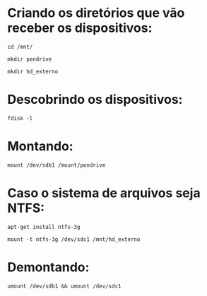 # Criando os diretórios que vão receber os dispositivos:

    cd /mnt/

    mkdir pendrive

    mkdir hd_externo

# Descobrindo os dispositivos:

    fdisk -l

# Montando:

    mount /dev/sdb1 /mount/pendrive

# Caso o sistema de arquivos seja NTFS:

    apt-get install ntfs-3g

    mount -t ntfs-3g /dev/sdc1 /mnt/hd_externo

# Demontando:

    umount /dev/sdb1 && umount /dev/sdc1